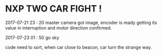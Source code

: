 # NXP TWO CAR FIGHT !
2017-07-21 23 : 20 master 
camera got image, encoder is ready getting its value in interruption and motor direction confirmed.

2017-07-23 01 : 50 go sky

code need to sort, when car close to beacon, car turn the strange way.
